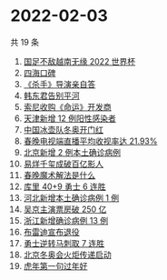 # 2022-02-03

共 19 条

<!-- BEGIN -->
<!-- 最后更新时间 Thu Feb 03 2022 09:49:05 GMT+0800 (China Standard Time) -->

1. [国足不敌越南无缘 2022 世界杯](https://www.zhihu.com/search?q=国足)
1. [四海口碑](https://www.zhihu.com/search?q=四海)
1. [《杀手》导演亲自答](https://www.zhihu.com/search?q=这个杀手不太冷静)
1. [韩东君告别平河](https://www.zhihu.com/search?q=长津湖)
1. [索尼收购《命运》开发商](https://www.zhihu.com/search?q=索尼收购bungie)
1. [天津新增 12 例阳性感染者](https://www.zhihu.com/search?q=天津疫情)
1. [中国冰壶队冬奥开门红](https://www.zhihu.com/search?q=冬奥冰壶)
1. [春晚电视端直播平均收视率达 21.93%](https://www.zhihu.com/search?q=春晚收视率)
1. [北京新增 2 例本土确诊病例](https://www.zhihu.com/search?q=北京疫情)
1. [易烊千玺成破百亿影人](https://www.zhihu.com/search?q=易烊千玺成)
1. [春晚魔术解法是什么](https://www.zhihu.com/search?q=春晚魔术解法)
1. [库里 40+9 勇士 6 连胜](https://www.zhihu.com/search?q=勇士)
1. [河北新增本土确诊病例 1 例](https://www.zhihu.com/search?q=河北疫情)
1. [吴京主演票房破 250 亿](https://www.zhihu.com/search?q=吴京主演票房)
1. [浙江新增确诊病例 13 例](https://www.zhihu.com/search?q=浙江疫情)
1. [布雷迪宣布退役](https://www.zhihu.com/search?q=布雷迪)
1. [勇士逆转马刺取 7 连胜](https://www.zhihu.com/search?q=勇士)
1. [北京冬奥会火炬传递启动](https://www.zhihu.com/search?q=冬奥会火炬传递)
1. [虎年第一句过年好](https://www.zhihu.com/search?q=虎年第一句过年好)

<!-- END -->
